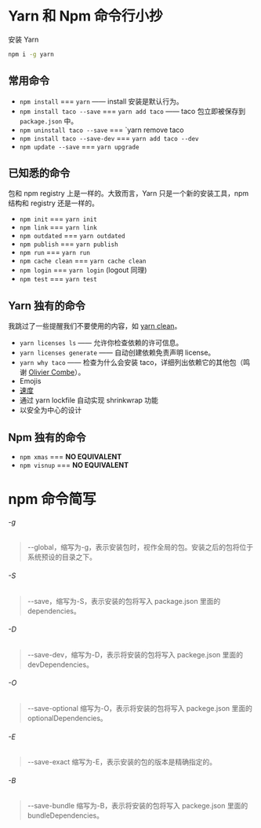 # Yarn 和 Npm 命令行小抄

安装 Yarn

```bash
npm i -g yarn
```

## 常用命令

- `npm install` === `yarn` —— install 安装是默认行为。
- `npm install taco --save` === `yarn add taco` —— taco 包立即被保存到 `package.json` 中。
- `npm uninstall taco --save` === `yarn remove taco
- `npm install taco --save-dev` === `yarn add taco --dev`
- `npm update --save` === `yarn upgrade`

## 已知悉的命令

包和 npm registry 上是一样的。大致而言，Yarn 只是一个新的安装工具，npm 结构和 registry 还是一样的。

- `npm init` === `yarn init`
- `npm link` === `yarn link`
- `npm outdated` === `yarn outdated`
- `npm publish` === `yarn publish`
- `npm run` === `yarn run`
- `npm cache clean` === `yarn cache clean`
- `npm login` === `yarn login` (logout 同理)
- `npm test` === `yarn test`

## Yarn 独有的命令

我跳过了一些提醒我们不要使用的内容，如 [yarn clean](https://yarnpkg.com/en/docs/cli/clean)。

- `yarn licenses ls` —— 允许你检查依赖的许可信息。
- `yarn licenses generate` —— 自动创建依赖免责声明 license。
- `yarn why taco` —— 检查为什么会安装 taco，详细列出依赖它的其他包（鸣谢 [Olivier Combe](https://medium.com/u/5ae4b2205cba)）。
- Emojis
- [速度](https://yarnpkg.com/en/compare)
- 通过 yarn lockfile 自动实现 shrinkwrap 功能
- 以安全为中心的设计

## Npm 独有的命令

- `npm xmas` === **NO EQUIVALENT**
- `npm visnup` === **NO EQUIVALENT**

# npm 命令简写

###### -g

> --global，缩写为-g，表示安装包时，视作全局的包。安装之后的包将位于系统预设的目录之下。

###### -S

> --save，缩写为-S，表示安装的包将写入 package.json 里面的 dependencies。

###### -D

> --save-dev，缩写为-D，表示将安装的包将写入 packege.json 里面的 devDependencies。

###### -O

> --save-optional 缩写为-O，表示将安装的包将写入 packege.json 里面的 optionalDependencies。

###### -E

> --save-exact 缩写为-E，表示安装的包的版本是精确指定的。

###### -B

> --save-bundle 缩写为-B，表示将安装的包将写入 packege.json 里面的 bundleDependencies。

